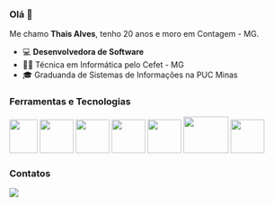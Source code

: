 ### Olá 👋

Me chamo **Thais Alves**, tenho 20 anos e moro em Contagem - MG.
 - 💻 **Desenvolvedora de Software**
 - 👩‍💻 Técnica em Informática pelo Cefet - MG
 - 🎓 Graduanda de Sistemas de Informações na PUC Minas 

### Ferramentas e Tecnologias
<div style="display: inline_block" >
  <img src="https://cdn.jsdelivr.net/gh/devicons/devicon@latest/icons/javascript/javascript-original.svg" style="width:50px" height=60px" />
  <img src="https://cdn.jsdelivr.net/gh/devicons/devicon@latest/icons/java/java-original-wordmark.svg" style="width:60px" height=60px"/>      
  <img src="https://cdn.jsdelivr.net/gh/devicons/devicon@latest/icons/html5/html5-plain-wordmark.svg" style="width:60px" height=60px"/>   
  <img src="https://cdn.jsdelivr.net/gh/devicons/devicon@latest/icons/css3/css3-plain-wordmark.svg" style="width:60px" height=60px"/>
  <img src="https://cdn.jsdelivr.net/gh/devicons/devicon@latest/icons/spring/spring-original-wordmark.svg" style="width:60px" height=60px"/>
  <img src="https://cdn.jsdelivr.net/gh/devicons/devicon@latest/icons/angular/angular-original.svg" style="width:80px" height=65px"/>        
  <img src="https://cdn.jsdelivr.net/gh/devicons/devicon@latest/icons/php/php-original.svg" style="width:60px" height=60px"/>
          

### Contatos
<div>
  <a href="https://www.linkedin.com/in/tha%C3%ADsalves/" target="_blank"><img loading="lazy" src="https://img.shields.io/badge/-LinkedIn-%230077B5?style=for-the-badge&logo=linkedin&logoColor=white" target="_blank"></a>   
<!--   <a href = "thais:contato@alvesthais406@gmail.com"><img loading="lazy" src="https://img.shields.io/badge/Gmail-D14836?style=for-the-badge&logo=gmail&logoColor=white" target="_blank"></a></div> -->




